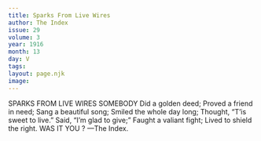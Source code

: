 ```yaml
---
title: Sparks From Live Wires
author: The Index
issue: 29
volume: 3
year: 1916
month: 13
day: V
tags:
layout: page.njk
image:
---
```

SPARKS FROM LIVE WIRES    SOMEBODY       Did a golden deed;    Proved a friend in need;    Sang a beautiful song;    Smiled the whole day long;    Thought, “T’is sweet to live.”    Said, “I’m glad to give;”    Faught a valiant fight;    Lived to shield the right.    WAS IT YOU ?    —The Index. 





